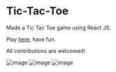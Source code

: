 # Tic-Tac-Toe
Made a Tic Tac Toe game using React JS. 

Play [here](https://tictactoe.kalinga.io/), have fun.

All contributions are welcomed!

![image](https://user-images.githubusercontent.com/65694523/221580058-6b2af4ed-9d28-4843-9e8e-396702ddaaea.png)
![image](https://user-images.githubusercontent.com/65694523/221580376-9e75217d-97e0-4c10-9d12-dd2199ff2ad1.png)
![image](https://user-images.githubusercontent.com/65694523/221580699-e2f3e2c6-05cf-4d64-9566-ad8105206d49.png)


